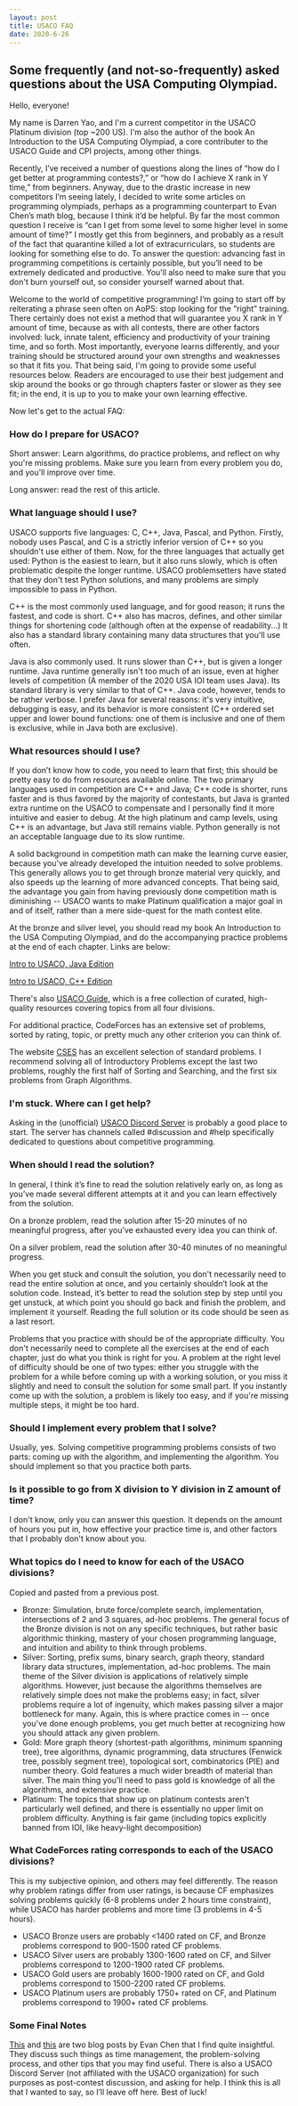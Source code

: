 ```yaml
---
layout: post
title: USACO FAQ
date: 2020-6-26 
---
```


## Some frequently (and not-so-frequently) asked questions about the USA Computing Olympiad.

Hello, everyone!

My name is Darren Yao, and I'm a current competitor in the USACO Platinum division (top ~200 US). I'm also the author of the book An Introduction to the USA Computing Olympiad, a core contributer to the USACO Guide and CPI projects, among other things.

Recently, I’ve received a number of questions along the lines of “how do I get better at programming contests?,” or “how do I achieve X rank in Y time,” from beginners. Anyway, due to the drastic increase in new competitors I’m seeing lately, I decided to write some articles on programming olympiads, perhaps as a programming counterpart to Evan Chen’s math blog, because I think it’d be helpful. 
By far the most common question I receive is “can I get from some level to some higher level in some amount of time?” I mostly get this from beginners, and probably as a result of the fact that quarantine killed a lot of extracurriculars, so students are looking for something else to do. To answer the question: advancing fast in programming competitions is certainly possible, but you’ll need to be extremely dedicated and productive. You'll also need to make sure that you don't burn yourself out, so consider yourself warned about that. 

Welcome to the world of competitive programming! I’m going to start off by reiterating a phrase seen often on AoPS: stop looking for the “right” training. There certainly does not exist a method that will guarantee you X rank in Y amount of time, because as with all contests, there are other factors involved: luck, innate talent, efficiency and productivity of your training time, and so forth. Most importantly, everyone learns differently, and your training should be structured around your own strengths and weaknesses so that it fits you. That being said, I'm going to provide some useful resources below. Readers are encouraged to use their best judgement and skip around the books or go through chapters faster or slower as they see fit; in the end, it is up to you to make your own learning effective.

Now let's get to the actual FAQ:

### How do I prepare for USACO?

Short answer: Learn algorithms, do practice problems, and reflect on why you're missing problems. Make sure you learn from every problem you do, and you'll improve over time.

Long answer: read the rest of this article.

### What language should I use?

USACO supports five languages: C, C++, Java, Pascal, and Python. Firstly, nobody uses Pascal, and C is a strictly inferior version of C++ so you shouldn't use either of them. Now, for the three languages that actually get used:
Python is the easiest to learn, but it also runs slowly, which is often problematic despite the longer runtime. USACO problemsetters have stated that they don't test Python solutions, and many problems are simply impossible to pass in Python.

C++ is the most commonly used language, and for good reason; it runs the fastest, and code is short. C++ also has macros, defines, and other similar things for shortening code (although often at the expense of readability...) It also has a standard library containing many data structures that you'll use often. 

Java is also commonly used. It runs slower than C++, but is given a longer runtime. Java runtime generally isn't too much of an issue, even at higher levels of competition (A member of the 2020 USA IOI team uses Java). Its standard library is very similar to that of C++. Java code, however, tends to be rather verbose. I prefer Java for several reasons: it's very intuitive, debugging is easy, and its behavior is more consistent (C++ ordered set upper and lower bound functions: one of them is inclusive and one of them is exclusive, while in Java both are exclusive).

### What resources should I use?

If you don’t know how to code, you need to learn that first; this should be pretty easy to do from resources available online. The two primary languages used in competition are C++ and Java; C++ code is shorter, runs faster and is thus favored by the majority of contestants, but Java is granted extra runtime on the USACO to compensate and I personally find it more intuitive and easier to debug. At the high platinum and camp levels, using C++ is an advantage, but Java still remains viable. Python generally is not an acceptable language due to its slow runtime.

A solid background in competition math can make the learning curve easier, because you've already developed the intuition needed to solve problems. This generally allows you to get through bronze material very quickly, and also speeds up the learning of more advanced concepts. That being said, the advantage you gain from having previously done competition math is diminishing -- USACO wants to make Platinum qualification a major goal in and of itself, rather than a mere side-quest for the math contest elite.

At the bronze and silver level, you should read my book An Introduction to the USA Computing Olympiad, and do the accompanying practice problems at the end of each chapter. Links are below:

[Intro to USACO, Java Edition](https://darrenyao.com/usacobook/java.pdf)

[Intro to USACO, C++ Edition](https://darrenyao.com/usacobook/cpp.pdf)

There's also [USACO Guide](https://usaco.guide/), which is a free collection of curated, high-quality resources covering topics from all four divisions. 

For additional practice, CodeForces has an extensive set of problems, sorted by rating, topic, or pretty much any other criterion you can think of.

The website [CSES](https://cses.fi/problemset/) has an excellent selection of standard problems. I recommend solving all of Introductory Problems except the last two problems, roughly the first half of Sorting and Searching, and the first six problems from Graph Algorithms.

### I'm stuck. Where can I get help?

Asking in the (unofficial) [USACO Discord Server](discord.gg/bessMBe) is probably a good place to start. The server has channels called #discussion and #help specifically dedicated to questions about competitive programming.

### When should I read the solution?

In general, I think it’s fine to read the solution relatively early on, as long as you’ve made several different attempts at it and you can learn effectively from the solution.

On a bronze problem, read the solution after 15-20 minutes of no meaningful progress, after you’ve exhausted every idea you can think of.

On a silver problem, read the solution after 30-40 minutes of no meaningful progress.

When you get stuck and consult the solution, you don't necessarily need to read the entire solution at once, and you certainly shouldn’t look at the solution code. Instead, it’s better to read the solution step by step until you get unstuck, at which point you should go back and finish the problem, and implement it yourself. Reading the full solution or its code should be seen as a last resort.

Problems that you practice with should be of the appropriate difficulty. You don't necessarily need to complete all the exercises at the end of each chapter, just do what you think is right for you. A problem at the right level of difficulty should be one of two types: either you struggle with the problem for a while before coming up with a working solution, or you miss it slightly and need to consult the solution for some small part. If you instantly come up with the solution, a problem is likely too easy, and if you're missing multiple steps, it might be too hard.

### Should I implement every problem that I solve? 

Usually, yes. Solving competitive programming problems consists of two parts: coming up with the algorithm, and implementing the algorithm. You should implement so that you practice both parts.

### Is it possible to go from X division to Y division in Z amount of time?

I don't know, only you can answer this question. It depends on the amount of hours you put in, how effective your practice time is, and other factors that I probably don't know about you.

### What topics do I need to know for each of the USACO divisions?

Copied and pasted from a previous post.

- Bronze: Simulation, brute force/complete search, implementation, intersections of 2 and 3 squares, ad-hoc problems. The general focus of the Bronze division is not on any specific techniques, but rather basic algorithmic thinking, mastery of your chosen programming language, and intuition and ability to think through problems.
- Silver: Sorting, prefix sums, binary search, graph theory, standard library data structures, implementation, ad-hoc problems. The main theme of the Silver division is applications of relatively simple algorithms. However, just because the algorithms themselves are relatively simple does not make the problems easy; in fact, silver problems require a lot of ingenuity, which makes passing silver a major bottleneck for many. Again, this is where practice comes in -- once you've done enough problems, you get much better at recognizing how you should attack any given problem.
- Gold: More graph theory (shortest-path algorithms, minimum spanning tree), tree algorithms, dynamic programming, data structures (Fenwick tree, possibly segment tree), topological sort, combinatorics (PIE) and number theory. Gold features a much wider breadth of material than silver. The main thing you'll need to pass gold is knowledge of all the algorithms, and extensive practice.
- Platinum: The topics that show up on platinum contests aren't particularly well defined, and there is essentially no upper limit on problem difficulty. Anything is fair game (including topics explicitly banned from IOI, like heavy-light decomposition)

### What CodeForces rating corresponds to each of the USACO divisions?

This is my subjective opinion, and others may feel differently. The reason why problem ratings differ from user ratings, is because CF emphasizes solving problems quickly (6-8 problems under 2 hours time constraint), while USACO has harder problems and more time (3 problems in 4-5 hours).

- USACO Bronze users are probably <1400 rated on CF, and Bronze problems correspond to 900-1500 rated CF problems.
- USACO Silver users are probably 1300-1600 rated on CF, and Silver problems correspond to 1200-1900 rated CF problems.
- USACO Gold users are probably 1600-1900 rated on CF, and Gold problems correspond to 1500-2200 rated CF problems.
- USACO Platinum users are probably 1750+ rated on CF, and Platinum problems correspond to 1900+ rated CF problems.

### Some Final Notes

[This](https://web.evanchen.cc/FAQs/raqs.html) and [this](https://usamo.wordpress.com/2019/01/31/math-contest-platitudes-v3/) are two blog posts by Evan Chen that I find quite insightful. They discuss such things as time management, the problem-solving process, and other tips that you may find useful.
There is also a USACO Discord Server (not affiliated with the USACO organization) for such purposes as post-contest discussion, and asking for help.
I think this is all that I wanted to say, so I’ll leave off here. Best of luck!
